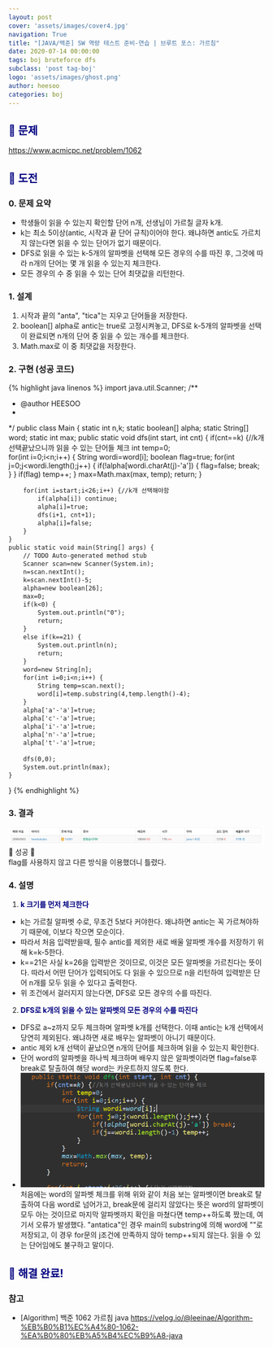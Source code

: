 ```yaml
---
layout: post
cover: 'assets/images/cover4.jpg'
navigation: True
title: "[JAVA/백준] SW 역량 테스트 준비-연습 | 브루트 포스: 가르침"
date: 2020-07-14 00:00:00
tags: boj bruteforce dfs
subclass: 'post tag-boj'
logo: 'assets/images/ghost.png'
author: heesoo
categories: boj
---
```

## <span style="color:navy">👀 문제</span>
<https://www.acmicpc.net/problem/1062>

## <span style="color:navy">👊 도전</span>

### 0. 문제 요약
- 학생들이 읽을 수 있는지 확인할 단어 n개, 선생님이 가르칠 글자 k개. 
- k는 최소 5이상(antic, 시작과 끝 단어 규칙)이어야 한다. 왜냐하면 antic도 가르치지 않는다면 읽을 수 있는 단어가 없기 때문이다.
- DFS로 읽을 수 있는 k-5개의 알파벳을 선택해 모든 경우의 수를 따진 후, 그것에 따라 n개의 단어는 몇 개 읽을 수 있는지 체크한다.
- 모든 경우의 수 중 읽을 수 있는 단어 최댓값을 리턴한다.

### 1. 설계
1. 시작과 끝의 "anta", "tica"는 지우고 단어들을 저장한다.
2. boolean[] alpha로 antic는 true로 고정시켜놓고, DFS로 k-5개의 알파벳을 선택이 완료되면 n개의 단어 중 읽을 수 있는 개수를 체크한다.
3. Math.max로 이 중 최댓값을 저장한다.

### 2. 구현 (성공 코드)
{% highlight java linenos %}
import java.util.Scanner;
/**
 * @author HEESOO
 *
 */
public class Main {
	static int n,k;
	static boolean[] alpha;
	static String[] word;
	static int max;
	public static void dfs(int start, int cnt) {
		if(cnt==k) {//k개 선택끝났으니까 읽을 수 있는 단어들 체크
			int temp=0;			
			for(int i=0;i<n;i++) {
				String wordi=word[i];
				boolean flag=true;
				for(int j=0;j<wordi.length();j++) {
					if(!alpha[wordi.charAt(j)-'a']) {
						flag=false;
						break;
					}
				}
				if(flag) temp++;
			}
			max=Math.max(max, temp);
			return;
		}
		
		for(int i=start;i<26;i++) {//k개 선택해야함
			if(alpha[i]) continue;
			alpha[i]=true;
			dfs(i+1, cnt+1);
			alpha[i]=false;
		}
	}
	public static void main(String[] args) {
		// TODO Auto-generated method stub
		Scanner scan=new Scanner(System.in);
		n=scan.nextInt();
		k=scan.nextInt()-5;
		alpha=new boolean[26];
		max=0;
		if(k<0) {
			System.out.println("0");
			return;
		}
		else if(k==21) {
			System.out.println(n);
			return;
		}
		word=new String[n];
		for(int i=0;i<n;i++) {
			String temp=scan.next();
			word[i]=temp.substring(4,temp.length()-4);
		}
		alpha['a'-'a']=true;
		alpha['c'-'a']=true;
		alpha['i'-'a']=true;
		alpha['n'-'a']=true;
		alpha['t'-'a']=true;
		
		dfs(0,0);
		System.out.println(max);
	}
}
{% endhighlight %}

### 3. 결과
![실행결과](./assets/images/200712_1.PNG)
🤟 성공 🤟  
flag를 사용하지 않고 다른 방식을 이용했더니 틀렸다.

### 4. 설명
1. **<span style="color:navy">k 크기를 먼저 체크한다</span>**  
- k는 가르칠 알파벳 수로, 무조건 5보다 커야한다. 왜냐하면 antic는 꼭 가르쳐야하기 때문에, 이보다 작으면 모순이다.
- 따라서 처음 입력받을때, 필수 antic를 제외한 새로 배울 알파벳 개수를 저장하기 위해 k=k-5한다.
- k==21은 사실 k=26을 입력받은 것이므로, 이것은 모든 알파벳을 가르친다는 뜻이다. 따라서 어떤 단어가 입력되어도 다 읽을 수 있으므로 n을 리턴하여 입력받은 단어 n개를 모두 읽을 수 있다고 출력한다.
- 위 조건에서 걸러지지 않는다면, DFS로 모든 경우의 수를 따진다.

2. **<span style="color:navy">DFS로 k개의 읽을 수 있는 알파벳의 모든 경우의 수를 따진다</span>**
- DFS로 a~z까지 모두 체크하며 알파벳 k개를 선택한다. 이때 antic는 k개 선택에서 당연히 제외된다. 왜냐하면 새로 배우는 알파벳이 아니기 때문이다.
- antic 제외 k개 선택이 끝났으면 n개의 단어를 체크하며 읽을 수 있는지 확인한다. 
- 단어 word의 알파벳을 하나씩 체크하며 배우지 않은 알파벳이라면 flag=false후 break로 탈출하여 해당 word는 카운트하지 않도록 한다.
-  ![실행결과](./assets/images/200714_2.PNG) 
처음에는 word의 알파벳 체크를 위해 위와 같이 처음 보는 알파벳이면 break로 탈출하여 다음 word로 넘어가고, break문에 걸리지 않았다는 뜻은 word의 알파벳이 모두 아는 것이므로 마지막 알파벳까지 확인을 마쳤다면 temp++하도록 짰는데, 여기서 오류가 발생했다. "antatica"인 경우 main의 substring에 의해 word에 ""로 저장되고, 이 경우 for문의 j조건에 만족하지 않아 temp++되지 않는다. 읽을 수 있는 단어임에도 불구하고 말이다.

## <span style="color:navy">👏 해결 완료!</span>

### 참고
- [Algorithm] 백준 1062 가르침 java <https://velog.io/@leeinae/Algorithm-%EB%B0%B1%EC%A4%80-1062-%EA%B0%80%EB%A5%B4%EC%B9%A8-java>
